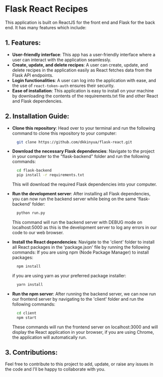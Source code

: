 # Flask React Recipes

This application is built on ReactJS for the front end and Flask for the back end. It has many features which include:


## 1. Features:
- **User-friendly interface**: This app has a user-friendly interface where a user can interact with the application seamlessly.
- **Create, update, and delete recipes**: A user can create, update, and delete recipes in the application easily as React fetches data from the Flask API endpoints.
- **Login functionalities**: A user can log into the application with ease, and the use of ```react-token-auth``` ensures their security.
- **Ease of installation**: This application is easy to install on your machine by downloading the contents of the requirements.txt file and other React and Flask dependencies.

## 2. Installation Guide:
- **Clone this  repository**: Head over to your terminal and run the following command to clone this repository to your computer:
  ```bash
    git clone https://github.com/dkkinyua/flask-react.git
  ```
  
- **Download the necessary Flask dependencies**: Navigate to the project in your computer to the "flask-backend" folder and run the following commands:
  ```bash
    cd flask-backend
    pip install -r requirements.txt
  ```
  This will download the required Flask dependencies into your computer.
  
- **Run the development server**: After installing all Flask dependencies, you can now run the backend server while being on the same 'flask-backend' folder:
  ```python
    python run.py
  ```
  This command will run the backend server with DEBUG mode on localhost:5000 as this is the development server to log any errors in our code to our web browser.
  
- **Install the React dependencies**: Navigate to the 'client' folder to install all React packages in the 'package.json' file by running the following commands:
  If you are using npm (Node Package Manager) to install packages:
  ```bash
    npm install
  ```
  if you are using yarn as your preferred package installer:
  ```bash
    yarn install
  ```
   
- **Run the npm server**: After running the backend server, we can now run our frontend server by navigating to the 'client' folder and run the following commands:
  ```bash
    cd client
    npm start
  ```
  These commands will run the frontend server on localhost:3000 and will display the React application in your browser, if you are using Chrome, the application will automatically run.

## 3. Contributions:
Feel free to contribute to this project to add, update, or raise any issues in the code and I'll be happy to collaborate with you.
  

